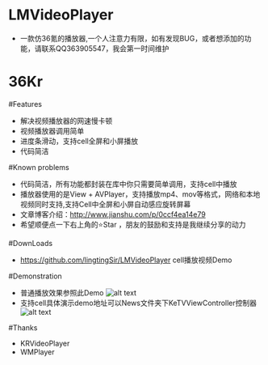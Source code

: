 # LMVideoPlayer
*   一款仿36氪的播放器,一个人注意力有限，如有发现BUG，或者想添加的功能，请联系QQ363905547，我会第一时间维护<br/>

# 36Kr
#Features 
*   解决视频播放器的网速慢卡顿
*   视频播放器调用简单
*   进度条滑动，支持cell全屏和小屏播放
*   代码简洁

#Known problems
*   代码简洁，所有功能都封装在库中你只需要简单调用，支持cell中播放
*   播放器使用的是View + AVPlayer，支持播放mp4、mov等格式，网络和本地视频同时支持,支持Cell中全屏和小屏自动感应旋转屏幕
*   文章博客介绍：<a>http://www.jianshu.com/p/0ccf4ea14e79</a> 
*   希望顺便点一下右上角的⭐️Star ，朋友的鼓励和支持是我继续分享的动力 


#DownLoads
*   <a>https://github.com/lingtingSir/LMVideoPlayer</a>  cell播放视频Demo

#Demonstration
*   普通播放效果参照此Demo
![alt text](https://github.com/lingtingSir/LMVideoPlayer/blob/master/Video22.gif)
*   支持cell具体演示demo地址可以News文件夹下KeTVViewController控制器
![alt text](http://upload-images.jianshu.io/upload_images/1231308-8ab438b90472c63d.gif?imageMogr2/auto-orient/strip
)

#Thanks
*   KRVideoPlayer
*   WMPlayer

